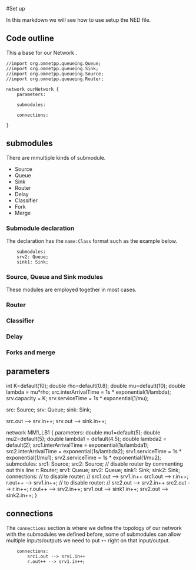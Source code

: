 #Set up

In this markdown we will see how to use setup the NED file.

## Code outline
This a base for our Network .
```NED
//import org.omnetpp.queueing.Queue;
//import org.omnetpp.queueing.Sink;
//import org.omnetpp.queueing.Source;
//import org.omnetpp.queueing.Router;

network ourNetwork {
    parameters:
        
    submodules:
        
    connections:
        
}
```


## submodules
There are mmultiple kinds of submodule.
 - Source
 - Queue
 - Sink
 - Router
 - Delay
 - Classifier
 - Fork
 - Merge
### Submodule declaration
The declaration has the `name:Class` format such as the example below.
```NED  
    submodules:
	srv2: Queue;
	sink1: Sink;
```
### Source, Queue and Sink modules
These modules are employed together in most cases.

### Router

### Classifier

### Delay

### Forks and merge

## parameters
int K=default(10);
        double rho=default(0.8);
        double mu=default(10);
        double lambda = mu*rho;
        src.interArrivalTime = 1s * exponential(1/lambda);
        srv.capacity = K;
        srv.serviceTime = 1s * exponential(1/mu);

src: Source;
        srv: Queue;
        sink: Sink;

src.out --> srv.in++;
        srv.out --> sink.in++;





network MM1_LB1
{
	parameters:
		double mu1=default(5);
		double mu2=default(5);
		double lambda1 = default(4.5);
		double lambda2 = default(2);
		src1.interArrivalTime = exponential(1s/lambda1);
		src2.interArrivalTime = exponential(1s/lambda2);
		srv1.serviceTime = 1s * exponential(1/mu1);
		srv2.serviceTime = 1s * exponential(1/mu2);
	submodules:
		src1: Source;
		src2: Source;
		// disable router by commenting out this line
		r: Router;
		srv1: Queue;
		srv2: Queue;
		sink1: Sink;
		sink2: Sink;
	connections:
		// to disable router:
		// src1.out --> srv1.in++
		src1.out --> r.in++;
		r.out++ --> srv1.in++;
		// to disable router:
		// src2.out --> srv2.in++
		src2.out --> r.in++;
		r.out++ --> srv2.in++;
		srv1.out --> sink1.in++;
		srv2.out --> sink2.in++;
}



## connections
The `connections` section is where we define the topology of our network with the submodules we defined before, some of submodules can allow multiple inputs/outputs we need to put `++` right on that input/output.
```NED
	connections:
		src1.out --> srv1.in++
		r.out++ --> srv1.in++;
```

